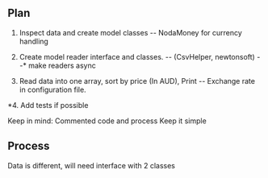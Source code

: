 ﻿## Plan

1. Inspect data and create model classes
 -- NodaMoney for currency handling

2. Create model reader interface and classes. 
 -- (CsvHelper, newtonsoft)
 --* make readers async

3. Read data into one array, sort by price (In AUD), Print
 -- Exchange rate in configuration file.

*4. Add tests if possible

Keep in mind:
Commented code and process
Keep it simple 


## Process

Data is different, will need interface with 2 classes
